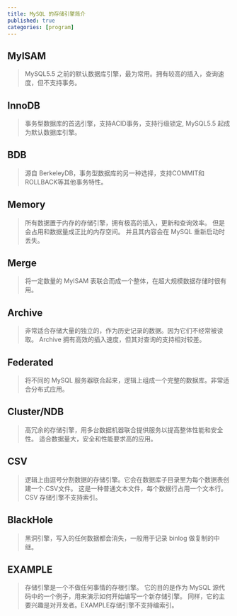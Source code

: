 ```yaml
---
title: MySQL 的存储引擎简介
published: true
categories: [program]
---
```


## MyISAM
> MySQL5.5 之前的默认数据库引擎，最为常用。拥有较高的插入，查询速度，但不支持事务。 

## InnoDB 
> 事务型数据库的首选引擎，支持ACID事务，支持行级锁定, MySQL5.5 起成为默认数据库引擎。

## BDB 
> 源自 BerkeleyDB，事务型数据库的另一种选择，支持COMMIT和ROLLBACK等其他事务特性。

## Memory 
> 所有数据置于内存的存储引擎，拥有极高的插入，更新和查询效率。
> 但是会占用和数据量成正比的内存空间。
> 并且其内容会在 MySQL 重新启动时丢失。

## Merge 
> 将一定数量的 MyISAM 表联合而成一个整体，在超大规模数据存储时很有用。

## Archive 
> 非常适合存储大量的独立的，作为历史记录的数据。因为它们不经常被读取。 
> Archive 拥有高效的插入速度，但其对查询的支持相对较差。

## Federated 
> 将不同的 MySQL 服务器联合起来，逻辑上组成一个完整的数据库。非常适合分布式应用。

## Cluster/NDB 
> 高冗余的存储引擎，用多台数据机器联合提供服务以提高整体性能和安全性。
> 适合数据量大，安全和性能要求高的应用。

## CSV 
> 逻辑上由逗号分割数据的存储引擎。它会在数据库子目录里为每个数据表创建一个.CSV文件。
> 这是一种普通文本文件，每个数据行占用一个文本行。CSV 存储引擎不支持索引。

## BlackHole 
> 黑洞引擎，写入的任何数据都会消失，一般用于记录 binlog 做复制的中继。

## EXAMPLE 
> 存储引擎是一个不做任何事情的存根引擎。
> 它的目的是作为 MySQL 源代码中的一个例子，用来演示如何开始编写一个新存储引擎。 
> 同样，它的主要兴趣是对开发者。EXAMPLE存储引擎不支持编索引。